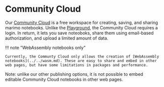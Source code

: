 # Community Cloud

Our [Community Cloud](https://marimo.io/dashboard) is a free workspace
for creating, saving, and sharing marimo notebooks. Unlike the
[Playground](../playground.md), the Community Cloud requires a login. In
return, it lets you save noteoboks, share them using email-based authorization,
and upload a limited amount of data.

!!! note "WebAssembly notebooks only"

    Currently, the Communty Cloud only allows the creation of [WebAssembly
    notebooks](../../wasm.md). These are easy to share and embed in other
    web pages, but have some limitations in packages and performance.

Note: unlike our other publishing options, it is not possible to embed
editable Community Cloud notebooks in other web pages.
